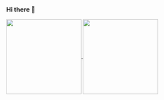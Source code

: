 ### Hi there 👋

<!--
**HeNunes/HeNunes** is a ✨ _special_ ✨ repository because its `README.md` (this file) appears on your GitHub profile.

Here are some ideas to get you started:

- 🔭 I’m currently working on ...
- 🌱 I’m currently learning ...
- 👯 I’m looking to collaborate on ...
- 🤔 I’m looking for help with ...
- 💬 Ask me about ...
- 📫 How to reach me: ...
- 😄 Pronouns: ...
- ⚡ Fun fact: ...
-->

<a href="https://github.com/HeNunes/github-readme-stats">
  <img height=200 align="center" src="https://github-readme-stats.vercel.app/api?username=HeNunes" />
</a>
<a href="https://github.com/HeNunes/convoychat">
  <img height=200 align="center" src="https://github-readme-stats.vercel.app/api/top-langs?username=HeNunes&layout=compact&langs_count=8&card_width=320" />
</a>
